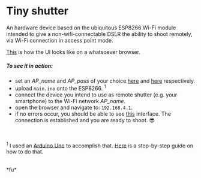 # Tiny shutter

An hardware device based on the ubiquitous ESP8266 Wi-Fi module intended to give a 
non-wifi-connectable DSLR the ability to shoot remotely, via Wi-Fi connection in access point mode.

[This](https://fu0x11.github.io/tiny-shutter/) is how the UI looks like on a whatsoever browser.

##### To see it in action:
* set an *AP_name* and *AP_pass* of your choice [here](https://github.com/fu0x11/tiny-shutter/blob/master/main.ino#L141) and [here](https://github.com/fu0x11/tiny-shutter/blob/master/main.ino#L142) respectively.
* upload `main.ino` onto the ESP8266. <sup>1</sup>
* connect the device you intend to use as remote shutter (e.g. your smartphone) to the Wi-Fi network *AP_name*.
* open the browser and navigate to: `192.168.4.1`.
* if no errors occur, you should be able to see [this](https://fu0x11.github.io/tiny-shutter/) interface. The connection is established and you are ready to shoot. :sunglasses:

<!-- <br> -->
<!-- [This]() is the schematic of the device. -->


<br/><br>
<sup>1</sup> I used an [Arduino Uno](https://www.arduino.cc/en/main/ArduinoBoardUno) to accomplish that. [Here](https://www.youtube.com/watch?v=P_ecAFpUADU) is a step-by-step guide on how to do that.

<br/>
*fu*
